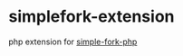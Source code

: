 # simplefork-extension
php extension for [simple-fork-php](https://github.com/huyanping/simple-fork-php "simple-fork-php")